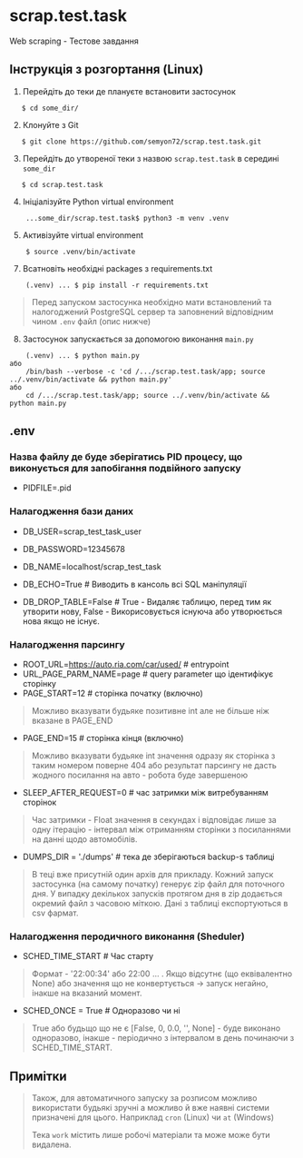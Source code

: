 # scrap.test.task
Web scraping - Тестове завдання

## Інструкція з розгортання (Linux)
1. Перейдіть до теки де плануєте встановити застосунок 
```
   $ cd some_dir/ 
```
2. Клонуйте з Git
```
   $ git clone https://github.com/semyon72/scrap.test.task.git
```
3. Перейдіть до утвореної теки з назвою `scrap.test.task` в середині `some_dir`
```
   $ cd scrap.test.task
```
4. Ініціалізуйте Python virtual environment
```
    ...some_dir/scrap.test.task$ python3 -m venv .venv 
```
5. Активізуйте virtual environment
```
    $ source .venv/bin/activate 
```

7. Всатновіть необхідні packages з requirements.txt
```
    (.venv) ... $ pip install -r requirements.txt
```

> Перед запуском застосунка необхідно мати встановлений та налогоджений PostgreSQL сервер та заповнений відповідним чином `.env` файл (опис нижче) 

8. Застосунок запускається за допомогою виконання `main.py`
```
    (.venv) ... $ python main.py
або
    /bin/bash --verbose -c 'cd /.../scrap.test.task/app; source ../.venv/bin/activate && python main.py'
або
    cd /.../scrap.test.task/app; source ../.venv/bin/activate && python main.py    
```  

## .env

### Назва файлу де буде зберігатись PID процесу, що виконується для запобігання подвійного запуску
- PIDFILE=.pid

### Налагодження бази даних
- DB_USER=scrap_test_task_user
- DB_PASSWORD=12345678
- DB_NAME=localhost/scrap_test_task

- DB_ECHO=True  # Виводить в кансоль всі SQL маніпуляції
- DB_DROP_TABLE=False  # True - Видаляє таблицю, перед тим як утворити нову, False - Викорисовується існуюча або утворюється нова якщо не існує.    

### Налагодження парсингу
- ROOT_URL=https://auto.ria.com/car/used/  # entrypoint  
- URL_PAGE_PARM_NAME=page  # query parameter що ідентифікує сторінку
- PAGE_START=12  # сторінка початку (включно)
> Можливо вказувати будьяке позитивне int але не більше ніж вказане в PAGE_END   
- PAGE_END=15  # сторінка кінця (включно)
> Можливо вказувати будьяке int значення одразу як сторінка з таким номером поверне 404 або результат парсингу не дасть жодного посилання на авто - робота буде завершеною
- SLEEP_AFTER_REQUEST=0  # час затримки між витребуванням сторінок
> Час затримки - Float значення в секундах і відповідає лише за одну ітерацію - інтервал між отриманням сторінки з посиланнями на данні щодо автомобілів.  
- DUMPS_DIR = './dumps'  # тека де зберігаються backup-s таблиці
> В теці вже присутній один архів для прикладу. Кожний запуск застосунка (на самому початку) генерує zip файл для поточного дня. У випадку декількох запусків протягом дня в zip додається окремий файл з часовою міткою. Дані з таблиці експортуються в csv фармат. 

### Налагодження перодичного виконання (Sheduler)
- SCHED_TIME_START  # Час старту 
> Формат - '22:00:34' або 22:00 ... . Якщо відсутнє (що еквівалентно None) або значення що не конвертується -> запуск негайно, інакше на вказаний момент. 
- SCHED_ONCE = True  # Одноразово чи ні 
> True або будьщо що не є \[False, 0, 0.0, '', None\] - буде виконано одноразово, інакше - періодично з інтервалом в день починаючи з SCHED_TIME_START.

## Примітки
> Також, для автоматичного запуску за розписом можливо використати будьякі зручні а можливо й вже наявні системи призначені для цього. Наприклад `cron` (Linux) чи `at` (Windows)
>
> Тека `work` містить лише робочі матеріали та може може бути видалена. 
 
